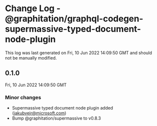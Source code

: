 # Change Log - @graphitation/graphql-codegen-supermassive-typed-document-node-plugin

This log was last generated on Fri, 10 Jun 2022 14:09:50 GMT and should not be manually modified.

<!-- Start content -->

## 0.1.0

Fri, 10 Jun 2022 14:09:50 GMT

### Minor changes

- Supermassive typed document node plugin added (jakubvejr@microsoft.com)
- Bump @graphitation/supermassive to v0.8.3
